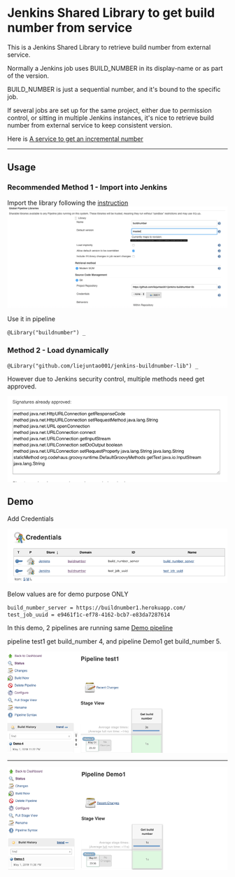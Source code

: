 # Jenkins Shared Library to get build number from service

This is a Jenkins Shared Library to retrieve build number from external service.

Normally a Jenkins job uses BUILD_NUMBER in its display-name or as part of the version.

BUILD_NUMBER is just a sequential number, and it's bound to the specific job.

If several jobs are set up for the same project, either due to permission control, or sitting in multiple Jenkins instances, it's nice to retrieve build number from external service to keep consistent version.

Here is [A service to get an incremental number](https://github.com/liejuntao001/buildnumber)

---

## Usage 
### **Recommended** Method 1 - Import into Jenkins 
Import the library following the [instruction](https://jenkins.io/doc/book/pipeline/shared-libraries/)
![import](screenshots/global_lib.png)

Use it in pipeline
```
@Library("buildnumber") _
```

### Method 2 - Load dynamically
```
@Library("github.com/liejuntao001/jenkins-buildnumber-lib") _
```
However due to Jenkins security control, multiple methods need get approved.

![approved methods](screenshots/approved_methods.png)

## Demo

Add Credentials

![Credentials](screenshots/Add_credentials.png)

Below values are for demo purpose ONLY

```
build_number_server = https://buildnumber1.herokuapp.com/
test_job_uuid = e9461f1c-ef78-4162-bcb7-e83da7287614
```

In this demo, 2 pipelines are running same [Demo pipeline](./testjobs/buildnumber_Jenkinsfile.groovy)

pipeline test1 get build_number 4, and pipeline Demo1 get build_number 5.
 
![demo1](screenshots/demo1-0.png)

---

![demo1](screenshots/demo1-1.png)
